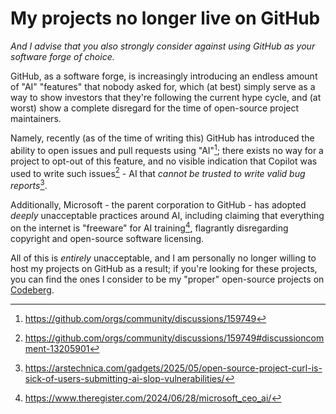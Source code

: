 # My projects no longer live on GitHub
*And I advise that you also strongly consider against using GitHub as your software forge of choice.*

GitHub, as a software forge, is increasingly introducing an endless amount of "AI" "features" that nobody asked for,
which (at best) simply serve as a way to show investors that they're following the current hype cycle, and (at worst)
show a complete disregard for the time of open-source project maintainers.

Namely, recently (as of the time of writing this) GitHub has introduced the ability to open issues and pull requests using
"AI"[^1]; there exists no way for a project to opt-out of this feature, and no visible indication that Copilot was used to write
such issues[^2] - AI that *cannot be trusted to write valid bug reports*[^3].

Additionally, Microsoft - the parent corporation to GitHub - has adopted *deeply* unacceptable practices
around AI, including claiming that everything on the internet is "freeware" for AI training[^4], flagrantly
disregarding copyright and open-source software licensing.

All of this is *entirely* unacceptable, and I am personally no longer willing to host my projects on GitHub as a result;
if you're looking for these projects, you can find the ones I consider to be my "proper" open-source projects on [Codeberg].

[Codeberg]: https://codeberg.org/celestialfault

[^1]: https://github.com/orgs/community/discussions/159749
[^2]: https://github.com/orgs/community/discussions/159749#discussioncomment-13205901
[^3]: https://arstechnica.com/gadgets/2025/05/open-source-project-curl-is-sick-of-users-submitting-ai-slop-vulnerabilities/
[^4]: https://www.theregister.com/2024/06/28/microsoft_ceo_ai/

